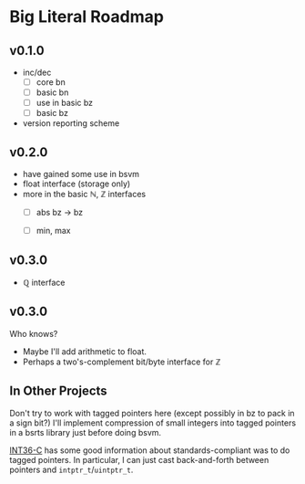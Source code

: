 # Big Literal Roadmap

## v0.1.0

  * inc/dec
    - [ ] core bn
    - [ ] basic bn
    - [ ] use in basic bz
    - [ ] basic bz
  * version reporting scheme

## v0.2.0

  * have gained some use in bsvm
  * float interface (storage only)
  * more in the basic ℕ, ℤ interfaces
    - [ ] abs bz -> bz
    - [ ] min, max


## v0.3.0

  * ℚ interface

## v0.3.0

Who knows?

 * Maybe I'll add arithmetic to float.
 * Perhaps a two's-complement bit/byte interface for ℤ

## In Other Projects

Don't try to work with tagged pointers here (except possibly in bz to pack in a sign bit?)
I'll implement compression of small integers into tagged pointers in a bsrts library just before doing bsvm.

[INT36-C](https://wiki.sei.cmu.edu/confluence/display/c/INT36-C.+Converting+a+pointer+to+integer+or+integer+to+pointer) has some good information about standards-compliant was to do tagged pointers. In particular, I can just cast back-and-forth between pointers and `intptr_t`/`uintptr_t`.
